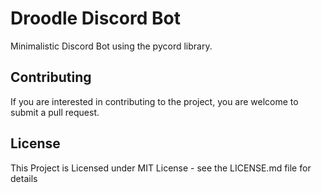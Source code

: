 # Droodle Discord Bot
Minimalistic Discord Bot using the pycord library.

## Contributing
If you are interested in contributing to the project, you are welcome to submit a pull request.

## License
This Project is Licensed under MIT License - see the LICENSE.md file for details
